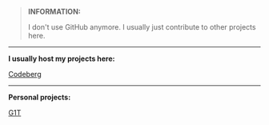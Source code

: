 > **INFORMATION:**
>
> I don't use GitHub anymore. I usually just contribute to other projects here.

---

**I usually host my projects here:**

[Codeberg](https://codeberg.org/Fl1tzi)

---

**Personal projects:**

[G1T](https://git.fl1tzi.com/)
